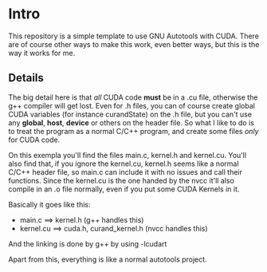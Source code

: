 # Intro
This repository is a simple template to use GNU Autotools with CUDA. There are of course other ways to make this work, even better ways, but this is the way it
works for me.

## Details
The big detail here is that *all* CUDA code **must** be in a .cu file, otherwise the g++ compiler will get lost. Even for .h files, you can of course create
global CUDA variables (for instance curandState) on the .h file, but you can't use any __global__, __host__, __device__ or others on the header file. So what
I like to do is to treat the program as a normal C/C++ program, and create some files *only* for CUDA code. 

On this exempla you'll find the files main.c, kernel.h and kernel.cu. You'll also find that, if you ignore the kernel.cu, kernel.h seems like a normal C/C++
header file, so main.c can include it with no issues and call their functions. Since the kernel.cu is the one handed by the nvcc it'll also compile in an .o
file normally, even if you put some CUDA Kernels in it.

Basically it goes like this:

* main.c ==> kernel.h (g++ handles this)
* kernel.cu ==> cuda.h, curand_kernel.h (nvcc handles this)

And the linking is done by g++ by using -lcudart

Apart from this, everything is like a normal autotools project.
